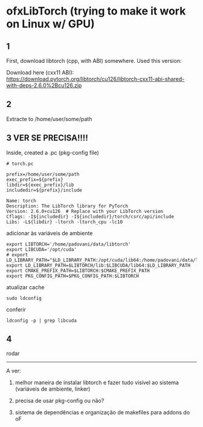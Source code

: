 # ofxLibTorch (trying to make it work on Linux w/ GPU)

## 1
First, download libtorch (cpp, with ABI) somewhere. Used this version:

Download here (cxx11 ABI):
https://download.pytorch.org/libtorch/cu126/libtorch-cxx11-abi-shared-with-deps-2.6.0%2Bcu126.zip

## 2
Extracte to /home/user/some/path

## 3 VER SE PRECISA!!!!
Inside, created a .pc (pkg-config file)

```
# torch.pc

prefix=/home/user/some/path
exec_prefix=${prefix}
libdir=${exec_prefix}/lib
includedir=${prefix}/include

Name: torch
Description: The LibTorch library for PyTorch
Version: 2.6.0+cu126  # Replace with your LibTorch version
Cflags: -I${includedir} -I${includedir}/torch/csrc/api/include
Libs: -L${libdir} -ltorch -ltorch_cpu -lc10
```

adicionar às variáveis de ambiente
```
export LIBTORCH='/home/padovani/data/libtorch'
export LIBCUDA='/opt/cuda'
# export LD_LIBRARY_PATH="$LD_LIBRARY_PATH:/opt/cuda/lib64:/home/padovani/data/libtorch/lib"
export LD_LIBRARY_PATH=$LIBTORCH/lib:$LIBCUDA/lib64:$LD_LIBRARY_PATH
export CMAKE_PREFIX_PATH=$LIBTORCH:$CMAKE_PREFIX_PATH
export PKG_CONFIG_PATH=$PKG_CONFIG_PATH:$LIBTORCH
```

atualizar cache
```
sudo ldconfig
```

conferir
```
ldconfig -p | grep libcuda 
```

## 4
rodar


-----
A ver:

1. melhor maneira de instalar libtorch e fazer tudo visível ao sistema (variáveis de ambiente, linker)

2. precisa de usar pkg-config ou não?

3. sistema de dependências e organização de makefiles para addons do oF

